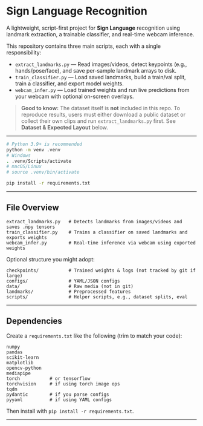 # Sign Language Recognition

A lightweight, script-first project for **Sign Language** recognition using landmark extraction, a trainable classifier, and real-time webcam inference.

This repository contains three main scripts, each with a single responsibility:

- `extract_landmarks.py` — Read images/videos, detect keypoints (e.g., hands/pose/face), and save per-sample landmark arrays to disk.
- `train_classifier.py` — Load saved landmarks, build a train/val split, train a classifier, and export model weights.
- `webcam_infer.py` — Load trained weights and run live predictions from your webcam with optional on-screen overlays.

> **Good to know:** The dataset itself is **not** included in this repo. To reproduce results, users must either download a public dataset or collect their own clips and run `extract_landmarks.py` first. See **Dataset & Expected Layout** below.

---

```bash
# Python 3.9+ is recommended
python -m venv .venv
# Windows
. .venv/Scripts/activate
# macOS/Linux
# source .venv/bin/activate

pip install -r requirements.txt
```

---
## File Overview

```
extract_landmarks.py   # Detects landmarks from images/videos and saves .npy tensors
train_classifier.py    # Trains a classifier on saved landmarks and exports weights
webcam_infer.py        # Real-time inference via webcam using exported weights
```

Optional structure you might adopt:
```
checkpoints/           # Trained weights & logs (not tracked by git if large)
configs/               # YAML/JSON configs
data/                  # Raw media (not in git)
landmarks/             # Preprocessed features
scripts/               # Helper scripts, e.g., dataset splits, eval
```

---

## Dependencies

Create a `requirements.txt` like the following (trim to match your code):

```
numpy
pandas
scikit-learn
matplotlib
opencv-python
mediapipe
torch           # or tensorflow
torchvision     # if using torch image ops
tqdm
pydantic        # if you parse configs
pyyaml          # if using YAML configs
```

Then install with `pip install -r requirements.txt`.

---
